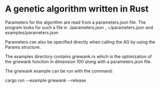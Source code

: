 # A genetic algorithm written in Rust
Parameters for the algorithm are read from a parameters.json file. The program looks for such a file in ./parameters.json , ~/parameters.json and examples/parameters.json

Parameters can also be specified directly when calling the AG by using the Params structure.

The examples directory contains griewank.rs which is the optimization of the griewank function in dimension 100 along with a parameters.json file.

The griewank example can be run with the command:

cargo run --example griewank --release


